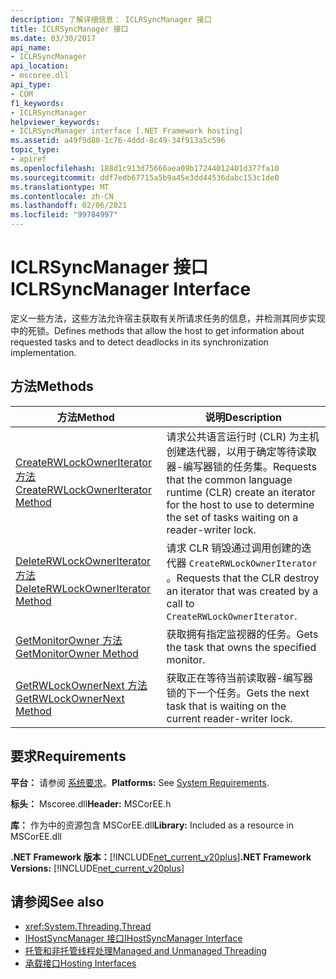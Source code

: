 ```yaml
---
description: 了解详细信息： ICLRSyncManager 接口
title: ICLRSyncManager 接口
ms.date: 03/30/2017
api_name:
- ICLRSyncManager
api_location:
- mscoree.dll
api_type:
- COM
f1_keywords:
- ICLRSyncManager
helpviewer_keywords:
- ICLRSyncManager interface [.NET Framework hosting]
ms.assetid: a49f9d80-1c76-4ddd-8c49-34f913a5c596
topic_type:
- apiref
ms.openlocfilehash: 188d1c913d75666aea09b17244012401d377fa10
ms.sourcegitcommit: ddf7edb67715a5b9a45e3dd44536dabc153c1de0
ms.translationtype: MT
ms.contentlocale: zh-CN
ms.lasthandoff: 02/06/2021
ms.locfileid: "99784997"
---
```

# <a name="iclrsyncmanager-interface"></a><span data-ttu-id="52d1a-103">ICLRSyncManager 接口</span><span class="sxs-lookup"><span data-stu-id="52d1a-103">ICLRSyncManager Interface</span></span>

<span data-ttu-id="52d1a-104">定义一些方法，这些方法允许宿主获取有关所请求任务的信息，并检测其同步实现中的死锁。</span><span class="sxs-lookup"><span data-stu-id="52d1a-104">Defines methods that allow the host to get information about requested tasks and to detect deadlocks in its synchronization implementation.</span></span>  
  
## <a name="methods"></a><span data-ttu-id="52d1a-105">方法</span><span class="sxs-lookup"><span data-stu-id="52d1a-105">Methods</span></span>  
  
|<span data-ttu-id="52d1a-106">方法</span><span class="sxs-lookup"><span data-stu-id="52d1a-106">Method</span></span>|<span data-ttu-id="52d1a-107">说明</span><span class="sxs-lookup"><span data-stu-id="52d1a-107">Description</span></span>|  
|------------|-----------------|  
|[<span data-ttu-id="52d1a-108">CreateRWLockOwnerIterator 方法</span><span class="sxs-lookup"><span data-stu-id="52d1a-108">CreateRWLockOwnerIterator Method</span></span>](iclrsyncmanager-createrwlockowneriterator-method.md)|<span data-ttu-id="52d1a-109">请求公共语言运行时 (CLR) 为主机创建迭代器，以用于确定等待读取器-编写器锁的任务集。</span><span class="sxs-lookup"><span data-stu-id="52d1a-109">Requests that the common language runtime (CLR) create an iterator for the host to use to determine the set of tasks waiting on a reader-writer lock.</span></span>|  
|[<span data-ttu-id="52d1a-110">DeleteRWLockOwnerIterator 方法</span><span class="sxs-lookup"><span data-stu-id="52d1a-110">DeleteRWLockOwnerIterator Method</span></span>](iclrsyncmanager-deleterwlockowneriterator-method.md)|<span data-ttu-id="52d1a-111">请求 CLR 销毁通过调用创建的迭代器 `CreateRWLockOwnerIterator` 。</span><span class="sxs-lookup"><span data-stu-id="52d1a-111">Requests that the CLR destroy an iterator that was created by a call to `CreateRWLockOwnerIterator`.</span></span>|  
|[<span data-ttu-id="52d1a-112">GetMonitorOwner 方法</span><span class="sxs-lookup"><span data-stu-id="52d1a-112">GetMonitorOwner Method</span></span>](iclrsyncmanager-getmonitorowner-method.md)|<span data-ttu-id="52d1a-113">获取拥有指定监视器的任务。</span><span class="sxs-lookup"><span data-stu-id="52d1a-113">Gets the task that owns the specified monitor.</span></span>|  
|[<span data-ttu-id="52d1a-114">GetRWLockOwnerNext 方法</span><span class="sxs-lookup"><span data-stu-id="52d1a-114">GetRWLockOwnerNext Method</span></span>](iclrsyncmanager-getrwlockownernext-method.md)|<span data-ttu-id="52d1a-115">获取正在等待当前读取器-编写器锁的下一个任务。</span><span class="sxs-lookup"><span data-stu-id="52d1a-115">Gets the next task that is waiting on the current reader-writer lock.</span></span>|  
  
## <a name="requirements"></a><span data-ttu-id="52d1a-116">要求</span><span class="sxs-lookup"><span data-stu-id="52d1a-116">Requirements</span></span>  

 <span data-ttu-id="52d1a-117">**平台：** 请参阅 [系统要求](../../get-started/system-requirements.md)。</span><span class="sxs-lookup"><span data-stu-id="52d1a-117">**Platforms:** See [System Requirements](../../get-started/system-requirements.md).</span></span>  
  
 <span data-ttu-id="52d1a-118">**标头：** Mscoree.dll</span><span class="sxs-lookup"><span data-stu-id="52d1a-118">**Header:** MSCorEE.h</span></span>  
  
 <span data-ttu-id="52d1a-119">**库：** 作为中的资源包含 MSCorEE.dll</span><span class="sxs-lookup"><span data-stu-id="52d1a-119">**Library:** Included as a resource in MSCorEE.dll</span></span>  
  
 <span data-ttu-id="52d1a-120">**.NET Framework 版本：**[!INCLUDE[net_current_v20plus](../../../../includes/net-current-v20plus-md.md)]</span><span class="sxs-lookup"><span data-stu-id="52d1a-120">**.NET Framework Versions:** [!INCLUDE[net_current_v20plus](../../../../includes/net-current-v20plus-md.md)]</span></span>  
  
## <a name="see-also"></a><span data-ttu-id="52d1a-121">请参阅</span><span class="sxs-lookup"><span data-stu-id="52d1a-121">See also</span></span>

- <xref:System.Threading.Thread>
- [<span data-ttu-id="52d1a-122">IHostSyncManager 接口</span><span class="sxs-lookup"><span data-stu-id="52d1a-122">IHostSyncManager Interface</span></span>](ihostsyncmanager-interface.md)
- <span data-ttu-id="52d1a-123">[托管和非托管线程处理](/previous-versions/dotnet/netframework-4.0/5s8ee185(v=vs.100))</span><span class="sxs-lookup"><span data-stu-id="52d1a-123">[Managed and Unmanaged Threading](/previous-versions/dotnet/netframework-4.0/5s8ee185(v=vs.100))</span></span>
- [<span data-ttu-id="52d1a-124">承载接口</span><span class="sxs-lookup"><span data-stu-id="52d1a-124">Hosting Interfaces</span></span>](hosting-interfaces.md)
